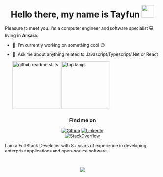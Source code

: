 <h1 align = "center"> Hello there, my name is Tayfun  <img src="https://github.com/claytonjhamilton/claytonjhamilton/blob/main/images/waving_hand.gif" width="40px"></h1>
Pleasure to meet you. I'm a computer engineer and software specialist 💻 living in  <b>Ankara</b>. 

- 🔭 &nbsp;I’m currently working on something cool :wink:
- 💬 &nbsp;Ask me about anything related to Javascript/Typescript/.Net or React 

  <p align="left"><a href="https://github.com/scaber?tab=repositories"><img src="https://github-readme-stats.vercel.app/api?username=scaber&theme=vue&count_private=true&show_icons=true&hide=issues" alt="github readme stats" height="156"/></a>    <a href="https://github.com/scaber?tab=repositories"><img src="https://github-readme-stats.anuraghazra1.vercel.app/api/top-langs/?username=scaber&theme=vue&layout=compact" alt="top langs" height="156"/></a></p>
<h3 align="center">Find me on</h3>
<p align="center"><a 
href="https://github.com/scaber" target="_blank"><img alt="Github" 
src="https://img.shields.io/badge/GitHub-%2312100E.svg?&style=for-the-badge&logo=Github&logoColor=white" /></a> 
<a 
href="https://www.linkedin.com/in/tayfunkilic/" target="_blank"><img alt="LinkedIn" 
src="https://img.shields.io/badge/linkedin-%2312100E.svg?&style=for-the-badge&logo=linkedin&logoColor=blue" /></a> <br><a 
href="https://stackoverflow.com/users/6112586/tayfun-k%c4%b1l%c4%b1%c3%a7" target="_blank"><img alt="StackOverflow" 
src="https://stackoverflow-badge.vercel.app/?userID=6112586" /></a> 
</p>
 
I am a Full Stack Developer with 8+ years of experience in developing enterprise applications and open-source software.
<br>
 </p>

<br>
<p align="center">
<img src="https://visitor-badge.glitch.me/badge?page_id=scaber.scaber"/>
<br>
 </p>


 
